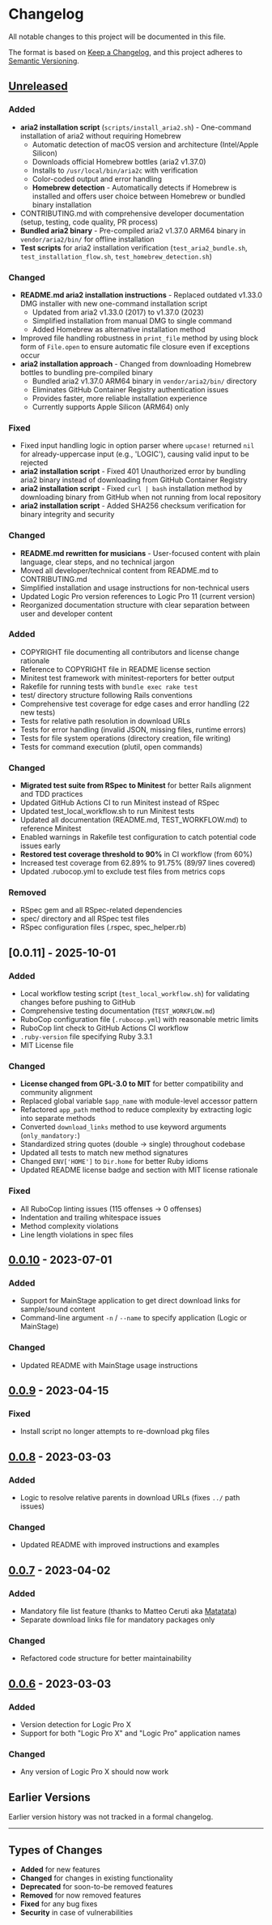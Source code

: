 # Changelog

All notable changes to this project will be documented in this file.

The format is based on [Keep a Changelog](https://keepachangelog.com/en/1.0.0/),
and this project adheres to [Semantic Versioning](https://semver.org/spec/v2.0.0.html).

## [Unreleased]

### Added
- **aria2 installation script** (`scripts/install_aria2.sh`) - One-command installation of aria2 without requiring Homebrew
  - Automatic detection of macOS version and architecture (Intel/Apple Silicon)
  - Downloads official Homebrew bottles (aria2 v1.37.0)
  - Installs to `/usr/local/bin/aria2c` with verification
  - Color-coded output and error handling
  - **Homebrew detection** - Automatically detects if Homebrew is installed and offers user choice between Homebrew or bundled binary installation
- CONTRIBUTING.md with comprehensive developer documentation (setup, testing, code quality, PR process)
- **Bundled aria2 binary** - Pre-compiled aria2 v1.37.0 ARM64 binary in `vendor/aria2/bin/` for offline installation
- **Test scripts** for aria2 installation verification (`test_aria2_bundle.sh`, `test_installation_flow.sh`, `test_homebrew_detection.sh`)

### Changed
- **README.md aria2 installation instructions** - Replaced outdated v1.33.0 DMG installer with new one-command installation script
  - Updated from aria2 v1.33.0 (2017) to v1.37.0 (2023)
  - Simplified installation from manual DMG to single command
  - Added Homebrew as alternative installation method
- Improved file handling robustness in `print_file` method by using block form of `File.open` to ensure automatic file closure even if exceptions occur
- **aria2 installation approach** - Changed from downloading Homebrew bottles to bundling pre-compiled binary
  - Bundled aria2 v1.37.0 ARM64 binary in `vendor/aria2/bin/` directory
  - Eliminates GitHub Container Registry authentication issues
  - Provides faster, more reliable installation experience
  - Currently supports Apple Silicon (ARM64) only

### Fixed
- Fixed input handling logic in option parser where `upcase!` returned `nil` for already-uppercase input (e.g., 'LOGIC'), causing valid input to be rejected
- **aria2 installation script** - Fixed 401 Unauthorized error by bundling aria2 binary instead of downloading from GitHub Container Registry
- **aria2 installation script** - Fixed `curl | bash` installation method by downloading binary from GitHub when not running from local repository
- **aria2 installation script** - Added SHA256 checksum verification for binary integrity and security

### Changed
- **README.md rewritten for musicians** - User-focused content with plain language, clear steps, and no technical jargon
- Moved all developer/technical content from README.md to CONTRIBUTING.md
- Simplified installation and usage instructions for non-technical users
- Updated Logic Pro version references to Logic Pro 11 (current version)
- Reorganized documentation structure with clear separation between user and developer content

### Added
- COPYRIGHT file documenting all contributors and license change rationale
- Reference to COPYRIGHT file in README license section
- Minitest test framework with minitest-reporters for better output
- Rakefile for running tests with `bundle exec rake test`
- test/ directory structure following Rails conventions
- Comprehensive test coverage for edge cases and error handling (22 new tests)
- Tests for relative path resolution in download URLs
- Tests for error handling (invalid JSON, missing files, runtime errors)
- Tests for file system operations (directory creation, file writing)
- Tests for command execution (plutil, open commands)

### Changed
- **Migrated test suite from RSpec to Minitest** for better Rails alignment and TDD practices
- Updated GitHub Actions CI to run Minitest instead of RSpec
- Updated test_local_workflow.sh to run Minitest tests
- Updated all documentation (README.md, TEST_WORKFLOW.md) to reference Minitest
- Enabled warnings in Rakefile test configuration to catch potential code issues early
- **Restored test coverage threshold to 90%** in CI workflow (from 60%)
- Increased test coverage from 62.89% to 91.75% (89/97 lines covered)
- Updated .rubocop.yml to exclude test files from metrics cops

### Removed
- RSpec gem and all RSpec-related dependencies
- spec/ directory and all RSpec test files
- RSpec configuration files (.rspec, spec_helper.rb)

## [0.0.11] - 2025-10-01

### Added
- Local workflow testing script (`test_local_workflow.sh`) for validating changes before pushing to GitHub
- Comprehensive testing documentation (`TEST_WORKFLOW.md`)
- RuboCop configuration file (`.rubocop.yml`) with reasonable metric limits
- RuboCop lint check to GitHub Actions CI workflow
- `.ruby-version` file specifying Ruby 3.3.1
- MIT License file

### Changed
- **License changed from GPL-3.0 to MIT** for better compatibility and community alignment
- Replaced global variable `$app_name` with module-level accessor pattern
- Refactored `app_path` method to reduce complexity by extracting logic into separate methods
- Converted `download_links` method to use keyword arguments (`only_mandatory:`)
- Standardized string quotes (double → single) throughout codebase
- Updated all tests to match new method signatures
- Changed `ENV['HOME']` to `Dir.home` for better Ruby idioms
- Updated README license badge and section with MIT license rationale

### Fixed
- All RuboCop linting issues (115 offenses → 0 offenses)
- Indentation and trailing whitespace issues
- Method complexity violations
- Line length violations in spec files

## [0.0.10] - 2023-07-01

### Added
- Support for MainStage application to get direct download links for sample/sound content
- Command-line argument `-n` / `--name` to specify application (Logic or MainStage)

### Changed
- Updated README with MainStage usage instructions

## [0.0.9] - 2023-04-15

### Fixed
- Install script no longer attempts to re-download pkg files

## [0.0.8] - 2023-03-03

### Added
- Logic to resolve relative parents in download URLs (fixes `../` path issues)

### Changed
- Updated README with improved instructions and examples

## [0.0.7] - 2023-04-02

### Added
- Mandatory file list feature (thanks to Matteo Ceruti aka [Matatata](https://github.com/matatata))
- Separate download links file for mandatory packages only

### Changed
- Refactored code structure for better maintainability

## [0.0.6] - 2023-03-03

### Added
- Version detection for Logic Pro X
- Support for both "Logic Pro X" and "Logic Pro" application names

### Changed
- Any version of Logic Pro X should now work

## Earlier Versions

Earlier version history was not tracked in a formal changelog.

---

## Types of Changes

- **Added** for new features
- **Changed** for changes in existing functionality
- **Deprecated** for soon-to-be removed features
- **Removed** for now removed features
- **Fixed** for any bug fixes
- **Security** in case of vulnerabilities

[Unreleased]: https://github.com/davidteren/lpx_links/compare/v0.0.10...HEAD
[0.0.10]: https://github.com/davidteren/lpx_links/compare/v0.0.9...v0.0.10
[0.0.9]: https://github.com/davidteren/lpx_links/compare/v0.0.8...v0.0.9
[0.0.8]: https://github.com/davidteren/lpx_links/compare/v0.0.7...v0.0.8
[0.0.7]: https://github.com/davidteren/lpx_links/compare/v0.0.6...v0.0.7
[0.0.6]: https://github.com/davidteren/lpx_links/releases/tag/v0.0.6

